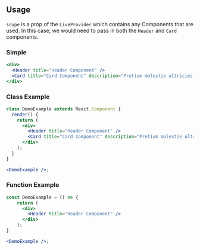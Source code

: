 ## Usage

`scope` is a prop of the `LiveProvider` which contains any Components that are used. In this case, we would need to pass in both the `Header` and `Card` components.

### Simple

```jsx
<div>
  <Header title="Header Component" />
  <Card title="Card Component" description="Pretium molestie ultricies neque phasellus proin" />
</div>
```

### Class Example

```jsx
class DemoExample extends React.Component {
  render() {
    return (
      <div>
        <Header title="Header Component" />
        <Card title="Card Component" description="Pretium molestie ultricies neque phasellus proin" />
      </div>
    );
  }
}

<DemoExample />;
```

### Function Example

```jsx
const DemoExample = () => {
    return (
      <div>
        <Header title="Header Component" />
      </div>
    );
}

<DemoExample />;
```
